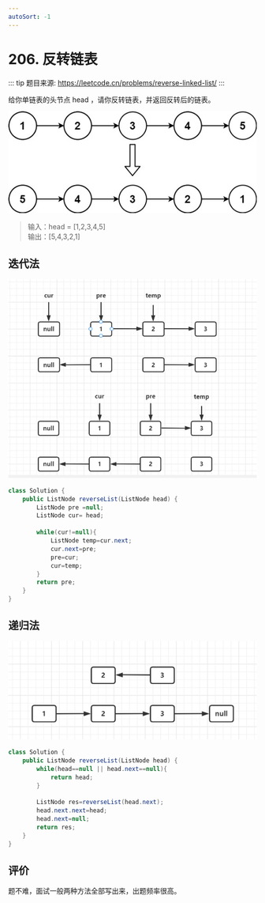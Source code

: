 ```yaml
---
autoSort: -1
---
```


# 206. 反转链表
::: tip 题目来源:
https://leetcode.cn/problems/reverse-linked-list/
:::

给你单链表的头节点 head ，请你反转链表，并返回反转后的链表。

![](./assets/1/rev1ex1.jpg)  
> 输入：head = [1,2,3,4,5]  
输出：[5,4,3,2,1]

## 迭代法
![](./assets/1/rev1answ2.png)
```java
class Solution {
    public ListNode reverseList(ListNode head) {
        ListNode pre =null;
        ListNode cur= head;

        while(cur!=null){
            ListNode temp=cur.next;
            cur.next=pre;
            pre=cur;
            cur=temp;
        }
        return pre;
    }
}
```


## 递归法
![](./assets/1/rev1answ1.png)
```java
class Solution {
    public ListNode reverseList(ListNode head) {
        while(head==null || head.next==null){
            return head;
        }

        ListNode res=reverseList(head.next);
        head.next.next=head;
        head.next=null;
        return res;
    }
}
```


## 评价
题不难，面试一般两种方法全部写出来，出题频率很高。
